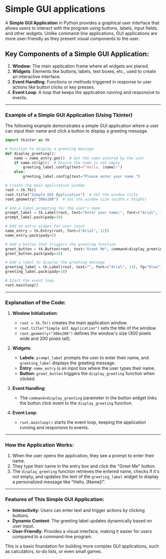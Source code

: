 # Simple GUI applications

A **Simple GUI Application** in Python provides a graphical user interface that allows users to interact with the program using buttons, labels, input fields, and other widgets. Unlike command-line applications, GUI applications are more user-friendly as they present visual components to the user.

## Key Components of a Simple GUI Application:

1. **Window**: The main application frame where all widgets are placed.
2. **Widgets**: Elements like buttons, labels, text boxes, etc., used to create an interactive interface.
3. **Event Handling**: Functions or methods triggered in response to user actions like button clicks or key presses.
4. **Event Loop**: A loop that keeps the application running and responsive to events.

---

### Example of a Simple GUI Application (Using Tkinter)

The following example demonstrates a simple GUI application where a user can input their name and click a button to display a greeting message.

```python
import tkinter as tk

# Function to display a greeting message
def display_greeting():
    name = name_entry.get()  # Get the name entered by the user
    if name.strip():  # Ensure the name is not empty
        greeting_label.config(text=f"Hello, {name}!")
    else:
        greeting_label.config(text="Please enter your name.")

# Create the main application window
root = tk.Tk()
root.title("Simple GUI Application")  # Set the window title
root.geometry("300x200")  # Set the window size (width x height)

# Add a label prompting for the user's name
prompt_label = tk.Label(root, text="Enter your name:", font=("Arial", 12))
prompt_label.pack(pady=10)

# Add an entry widget for user input
name_entry = tk.Entry(root, font=("Arial", 12))
name_entry.pack(pady=5)

# Add a button that triggers the greeting function
greet_button = tk.Button(root, text="Greet Me", command=display_greeting)
greet_button.pack(pady=10)

# Add a label to display the greeting message
greeting_label = tk.Label(root, text="", font=("Arial", 14), fg="blue")
greeting_label.pack(pady=10)

# Start the event loop
root.mainloop()
```

---

### Explanation of the Code:

1. **Window Initialization**:

   - `root = tk.Tk()` creates the main application window.
   - `root.title("Simple GUI Application")` sets the title of the window.
   - `root.geometry("300x200")` defines the window's size (300 pixels wide and 200 pixels tall).

2. **Widgets**:

   - **Labels**: `prompt_label` prompts the user to enter their name, and `greeting_label` displays the greeting message.
   - **Entry**: `name_entry` is an input box where the user types their name.
   - **Button**: `greet_button` triggers the `display_greeting` function when clicked.

3. **Event Handling**:

   - The `command=display_greeting` parameter in the button widget links the button click event to the `display_greeting` function.

4. **Event Loop**:
   - `root.mainloop()` starts the event loop, keeping the application running and responsive to events.

---

### How the Application Works:

1. When the user opens the application, they see a prompt to enter their name.
2. They type their name in the entry box and click the "Greet Me" button.
3. The `display_greeting` function retrieves the entered name, checks if it's not empty, and updates the text of the `greeting_label` widget to display a personalized message like "Hello, [Name]!".

---

### Features of This Simple GUI Application:

- **Interactivity**: Users can enter text and trigger actions by clicking buttons.
- **Dynamic Content**: The greeting label updates dynamically based on user input.
- **User-Friendly**: Provides a visual interface, making it easier for users compared to a command-line program.

This is a basic foundation for building more complex GUI applications, such as calculators, to-do lists, or even small games.
